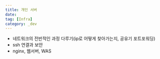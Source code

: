 ```yaml
---
title: 개인 서버
date:
tag: [Infra]
category: _dev
---
```


- 네트워크의 전반적인 과정 다루기(ip로 어떻게 찾아가는지, 공유기 포트포워딩)
- ssh 연결과 보안
- nginx, 웹서버, WAS
